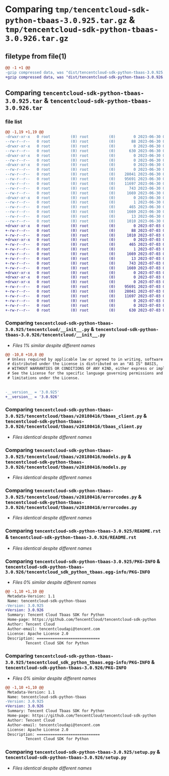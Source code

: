# Comparing `tmp/tencentcloud-sdk-python-tbaas-3.0.925.tar.gz` & `tmp/tencentcloud-sdk-python-tbaas-3.0.926.tar.gz`

## filetype from file(1)

```diff
@@ -1 +1 @@
-gzip compressed data, was "dist/tencentcloud-sdk-python-tbaas-3.0.925.tar", last modified: Fri Jun 30 02:22:08 2023, max compression
+gzip compressed data, was "dist/tencentcloud-sdk-python-tbaas-3.0.926.tar", last modified: Mon Jul  3 00:34:33 2023, max compression
```

## Comparing `tencentcloud-sdk-python-tbaas-3.0.925.tar` & `tencentcloud-sdk-python-tbaas-3.0.926.tar`

### file list

```diff
@@ -1,19 +1,19 @@
-drwxr-xr-x   0 root         (0) root         (0)        0 2023-06-30 02:22:08.000000 tencentcloud-sdk-python-tbaas-3.0.925/
--rw-r--r--   0 root         (0) root         (0)       88 2023-06-30 02:22:08.000000 tencentcloud-sdk-python-tbaas-3.0.925/setup.cfg
-drwxr-xr-x   0 root         (0) root         (0)        0 2023-06-30 02:22:08.000000 tencentcloud-sdk-python-tbaas-3.0.925/tencentcloud/
--rw-r--r--   0 root         (0) root         (0)      630 2023-06-30 02:22:08.000000 tencentcloud-sdk-python-tbaas-3.0.925/tencentcloud/__init__.py
-drwxr-xr-x   0 root         (0) root         (0)        0 2023-06-30 02:22:08.000000 tencentcloud-sdk-python-tbaas-3.0.925/tencentcloud/tbaas/
--rw-r--r--   0 root         (0) root         (0)        0 2023-06-30 02:22:08.000000 tencentcloud-sdk-python-tbaas-3.0.925/tencentcloud/tbaas/__init__.py
-drwxr-xr-x   0 root         (0) root         (0)        0 2023-06-30 02:22:08.000000 tencentcloud-sdk-python-tbaas-3.0.925/tencentcloud/tbaas/v20180416/
--rw-r--r--   0 root         (0) root         (0)        0 2023-06-30 02:22:08.000000 tencentcloud-sdk-python-tbaas-3.0.925/tencentcloud/tbaas/v20180416/__init__.py
--rw-r--r--   0 root         (0) root         (0)    28041 2023-06-30 02:22:08.000000 tencentcloud-sdk-python-tbaas-3.0.925/tencentcloud/tbaas/v20180416/tbaas_client.py
--rw-r--r--   0 root         (0) root         (0)    95691 2023-06-30 02:22:08.000000 tencentcloud-sdk-python-tbaas-3.0.925/tencentcloud/tbaas/v20180416/models.py
--rw-r--r--   0 root         (0) root         (0)    11697 2023-06-30 02:22:08.000000 tencentcloud-sdk-python-tbaas-3.0.925/tencentcloud/tbaas/v20180416/errorcodes.py
--rw-r--r--   0 root         (0) root         (0)      743 2023-06-30 02:22:08.000000 tencentcloud-sdk-python-tbaas-3.0.925/README.rst
--rw-r--r--   0 root         (0) root         (0)     1669 2023-06-30 02:22:08.000000 tencentcloud-sdk-python-tbaas-3.0.925/PKG-INFO
-drwxr-xr-x   0 root         (0) root         (0)        0 2023-06-30 02:22:08.000000 tencentcloud-sdk-python-tbaas-3.0.925/tencentcloud_sdk_python_tbaas.egg-info/
--rw-r--r--   0 root         (0) root         (0)        1 2023-06-30 02:22:08.000000 tencentcloud-sdk-python-tbaas-3.0.925/tencentcloud_sdk_python_tbaas.egg-info/dependency_links.txt
--rw-r--r--   0 root         (0) root         (0)      465 2023-06-30 02:22:08.000000 tencentcloud-sdk-python-tbaas-3.0.925/tencentcloud_sdk_python_tbaas.egg-info/SOURCES.txt
--rw-r--r--   0 root         (0) root         (0)     1669 2023-06-30 02:22:08.000000 tencentcloud-sdk-python-tbaas-3.0.925/tencentcloud_sdk_python_tbaas.egg-info/PKG-INFO
--rw-r--r--   0 root         (0) root         (0)       13 2023-06-30 02:22:08.000000 tencentcloud-sdk-python-tbaas-3.0.925/tencentcloud_sdk_python_tbaas.egg-info/top_level.txt
--rw-r--r--   0 root         (0) root         (0)     1010 2023-06-30 02:22:08.000000 tencentcloud-sdk-python-tbaas-3.0.925/setup.py
+drwxr-xr-x   0 root         (0) root         (0)        0 2023-07-03 00:34:33.000000 tencentcloud-sdk-python-tbaas-3.0.926/
+-rw-r--r--   0 root         (0) root         (0)       88 2023-07-03 00:34:33.000000 tencentcloud-sdk-python-tbaas-3.0.926/setup.cfg
+-rw-r--r--   0 root         (0) root         (0)     1010 2023-07-03 00:34:33.000000 tencentcloud-sdk-python-tbaas-3.0.926/setup.py
+drwxr-xr-x   0 root         (0) root         (0)        0 2023-07-03 00:34:33.000000 tencentcloud-sdk-python-tbaas-3.0.926/tencentcloud_sdk_python_tbaas.egg-info/
+-rw-r--r--   0 root         (0) root         (0)      465 2023-07-03 00:34:33.000000 tencentcloud-sdk-python-tbaas-3.0.926/tencentcloud_sdk_python_tbaas.egg-info/SOURCES.txt
+-rw-r--r--   0 root         (0) root         (0)        1 2023-07-03 00:34:33.000000 tencentcloud-sdk-python-tbaas-3.0.926/tencentcloud_sdk_python_tbaas.egg-info/dependency_links.txt
+-rw-r--r--   0 root         (0) root         (0)     1669 2023-07-03 00:34:33.000000 tencentcloud-sdk-python-tbaas-3.0.926/tencentcloud_sdk_python_tbaas.egg-info/PKG-INFO
+-rw-r--r--   0 root         (0) root         (0)       13 2023-07-03 00:34:33.000000 tencentcloud-sdk-python-tbaas-3.0.926/tencentcloud_sdk_python_tbaas.egg-info/top_level.txt
+-rw-r--r--   0 root         (0) root         (0)      743 2023-07-03 00:34:33.000000 tencentcloud-sdk-python-tbaas-3.0.926/README.rst
+-rw-r--r--   0 root         (0) root         (0)     1669 2023-07-03 00:34:33.000000 tencentcloud-sdk-python-tbaas-3.0.926/PKG-INFO
+drwxr-xr-x   0 root         (0) root         (0)        0 2023-07-03 00:34:33.000000 tencentcloud-sdk-python-tbaas-3.0.926/tencentcloud/
+drwxr-xr-x   0 root         (0) root         (0)        0 2023-07-03 00:34:33.000000 tencentcloud-sdk-python-tbaas-3.0.926/tencentcloud/tbaas/
+drwxr-xr-x   0 root         (0) root         (0)        0 2023-07-03 00:34:33.000000 tencentcloud-sdk-python-tbaas-3.0.926/tencentcloud/tbaas/v20180416/
+-rw-r--r--   0 root         (0) root         (0)    95691 2023-07-03 00:34:33.000000 tencentcloud-sdk-python-tbaas-3.0.926/tencentcloud/tbaas/v20180416/models.py
+-rw-r--r--   0 root         (0) root         (0)    28041 2023-07-03 00:34:33.000000 tencentcloud-sdk-python-tbaas-3.0.926/tencentcloud/tbaas/v20180416/tbaas_client.py
+-rw-r--r--   0 root         (0) root         (0)    11697 2023-07-03 00:34:33.000000 tencentcloud-sdk-python-tbaas-3.0.926/tencentcloud/tbaas/v20180416/errorcodes.py
+-rw-r--r--   0 root         (0) root         (0)        0 2023-07-03 00:34:33.000000 tencentcloud-sdk-python-tbaas-3.0.926/tencentcloud/tbaas/v20180416/__init__.py
+-rw-r--r--   0 root         (0) root         (0)        0 2023-07-03 00:34:33.000000 tencentcloud-sdk-python-tbaas-3.0.926/tencentcloud/tbaas/__init__.py
+-rw-r--r--   0 root         (0) root         (0)      630 2023-07-03 00:34:33.000000 tencentcloud-sdk-python-tbaas-3.0.926/tencentcloud/__init__.py
```

### Comparing `tencentcloud-sdk-python-tbaas-3.0.925/tencentcloud/__init__.py` & `tencentcloud-sdk-python-tbaas-3.0.926/tencentcloud/__init__.py`

 * *Files 1% similar despite different names*

```diff
@@ -10,8 +10,8 @@
 # Unless required by applicable law or agreed to in writing, software
 # distributed under the License is distributed on an "AS IS" BASIS,
 # WITHOUT WARRANTIES OR CONDITIONS OF ANY KIND, either express or implied.
 # See the License for the specific language governing permissions and
 # limitations under the License.
 
 
-__version__ = '3.0.925'
+__version__ = '3.0.926'
```

### Comparing `tencentcloud-sdk-python-tbaas-3.0.925/tencentcloud/tbaas/v20180416/tbaas_client.py` & `tencentcloud-sdk-python-tbaas-3.0.926/tencentcloud/tbaas/v20180416/tbaas_client.py`

 * *Files identical despite different names*

### Comparing `tencentcloud-sdk-python-tbaas-3.0.925/tencentcloud/tbaas/v20180416/models.py` & `tencentcloud-sdk-python-tbaas-3.0.926/tencentcloud/tbaas/v20180416/models.py`

 * *Files identical despite different names*

### Comparing `tencentcloud-sdk-python-tbaas-3.0.925/tencentcloud/tbaas/v20180416/errorcodes.py` & `tencentcloud-sdk-python-tbaas-3.0.926/tencentcloud/tbaas/v20180416/errorcodes.py`

 * *Files identical despite different names*

### Comparing `tencentcloud-sdk-python-tbaas-3.0.925/README.rst` & `tencentcloud-sdk-python-tbaas-3.0.926/README.rst`

 * *Files identical despite different names*

### Comparing `tencentcloud-sdk-python-tbaas-3.0.925/PKG-INFO` & `tencentcloud-sdk-python-tbaas-3.0.926/tencentcloud_sdk_python_tbaas.egg-info/PKG-INFO`

 * *Files 0% similar despite different names*

```diff
@@ -1,10 +1,10 @@
 Metadata-Version: 1.1
 Name: tencentcloud-sdk-python-tbaas
-Version: 3.0.925
+Version: 3.0.926
 Summary: Tencent Cloud Tbaas SDK for Python
 Home-page: https://github.com/TencentCloud/tencentcloud-sdk-python
 Author: Tencent Cloud
 Author-email: tencentcloudapi@tencent.com
 License: Apache License 2.0
 Description: ============================
         Tencent Cloud SDK for Python
```

### Comparing `tencentcloud-sdk-python-tbaas-3.0.925/tencentcloud_sdk_python_tbaas.egg-info/PKG-INFO` & `tencentcloud-sdk-python-tbaas-3.0.926/PKG-INFO`

 * *Files 0% similar despite different names*

```diff
@@ -1,10 +1,10 @@
 Metadata-Version: 1.1
 Name: tencentcloud-sdk-python-tbaas
-Version: 3.0.925
+Version: 3.0.926
 Summary: Tencent Cloud Tbaas SDK for Python
 Home-page: https://github.com/TencentCloud/tencentcloud-sdk-python
 Author: Tencent Cloud
 Author-email: tencentcloudapi@tencent.com
 License: Apache License 2.0
 Description: ============================
         Tencent Cloud SDK for Python
```

### Comparing `tencentcloud-sdk-python-tbaas-3.0.925/setup.py` & `tencentcloud-sdk-python-tbaas-3.0.926/setup.py`

 * *Files identical despite different names*

